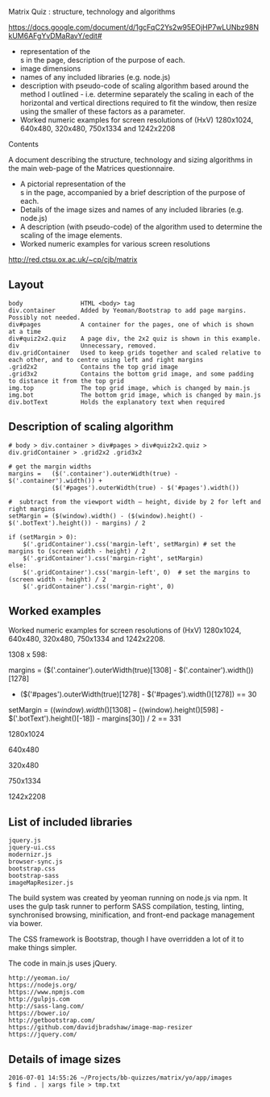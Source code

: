 Matrix Quiz : structure, technology and algorithms

https://docs.google.com/document/d/1gcFqC2Ys2w95EOjHP7wLUNbz98NkUM6AFgYvDMaRavY/edit#

* representation of the <div>s in the page, description of the purpose of each.
* image dimensions
* names of any included libraries (e.g. node.js)
* description with pseudo-code of scaling algorithm based around the method I outlined - i.e. determine separately the scaling in each of the horizontal and vertical directions required to fit the window, then resize using the smaller of these factors as a parameter.
* Worked numeric examples for screen resolutions of (HxV) 1280x1024, 640x480, 320x480, 750x1334 and 1242x2208

Contents

A document describing the structure, technology and sizing algorithms in the main web-page of the Matrices questionnaire.

* A pictorial representation of the <div>s in the page, accompanied by a brief description of the purpose of each.
* Details of the image sizes and names of any included libraries (e.g. node.js)
* A description (with pseudo-code) of the algorithm used to determine the scaling of the image elements.
* Worked numeric examples for various screen resolutions



http://red.ctsu.ox.ac.uk/~cp/cjb/matrix

## Layout



    
    body                HTML <body> tag
    div.container       Added by Yeoman/Bootstrap to add page margins. Possibly not needed.
    div#pages           A container for the pages, one of which is shown at a time
    div#quiz2x2.quiz    A page div, the 2x2 quiz is shown in this example.
    div                 Unnecessary, removed.
    div.gridContainer   Used to keep grids together and scaled relative to  each other, and to centre using left and right margins
    .grid2x2            Contains the top grid image
    .grid3x2            Contains the bottom grid image, and some padding to distance it from the top grid
    img.top             The top grid image, which is changed by main.js
    img.bot             The bottom grid image, which is changed by main.js
    div.botText         Holds the explanatory text when required

## Description of scaling algorithm


    # body > div.container > div#pages > div#quiz2x2.quiz > div.gridContainer > .grid2x2 .grid3x2

    # get the margin widths
    margins =   ($('.container').outerWidth(true) - $('.container').width()) + 
                ($('#pages').outerWidth(true) - $('#pages').width())

    #  subtract from the viewport width – height, divide by 2 for left and right margins
    setMargin = ($(window).width() - ($(window).height() - $('.botText').height()) - margins) / 2

    if (setMargin > 0):
        $('.gridContainer').css('margin-left', setMargin) # set the margins to (screen width - height) / 2
        $('.gridContainer').css('margin-right', setMargin)
    else:
        $('.gridContainer').css('margin-left', 0)  # set the margins to (screen width - height) / 2
        $('.gridContainer').css('margin-right', 0)

## Worked examples

Worked numeric examples for screen resolutions of (HxV) 1280x1024, 640x480, 320x480, 750x1334 and 1242x2208.

1308 x 598:

margins = ($('.container').outerWidth(true)[1308] - $('.container').width())[1278]
+ ($('#pages').outerWidth(true)[1278] - $('#pages').width()[1278]) == 30

setMargin = ($(window).width()[1308] - ($(window).height()[598] - $('.botText').height()[-18]) - margins[30]) / 2 == 331

1280x1024

640x480

320x480

750x1334

1242x2208

## List of included libraries

    jquery.js
    jquery-ui.css
    modernizr.js
    browser-sync.js
    bootstrap.css
    bootstrap-sass
    imageMapResizer.js

The build system was created by yeoman running on node.js via npm. It uses the gulp task runner to perform SASS compilation, testing, linting, synchronised browsing, minification, and front-end package management via bower.

The CSS framework is Bootstrap, though I have overridden a lot of it to make things simpler.

The code in main.js uses jQuery.

    http://yeoman.io/
    https://nodejs.org/
    https://www.npmjs.com
    http://gulpjs.com
    http://sass-lang.com/
    https://bower.io/
    http://getbootstrap.com/
    https://github.com/davidjbradshaw/image-map-resizer
    https://jquery.com/

## Details of image sizes

    2016-07-01 14:55:26 ~/Projects/bb-quizzes/matrix/yo/app/images
    $ find . | xargs file > tmp.txt




